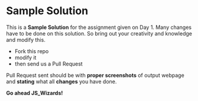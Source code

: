 # Sample Solution
This is a **Sample Solution** for the assignment given on Day 1.
Many changes have to be done on this solution. So bring out your creativity and knowledge and modify this.

+ Fork this repo 
+ modify it 
+ then send us a Pull Request 

Pull Request sent should be with **proper screenshots** of output webpage and **stating** what all **changes** you have done.

**Go ahead JS_Wizards!**
